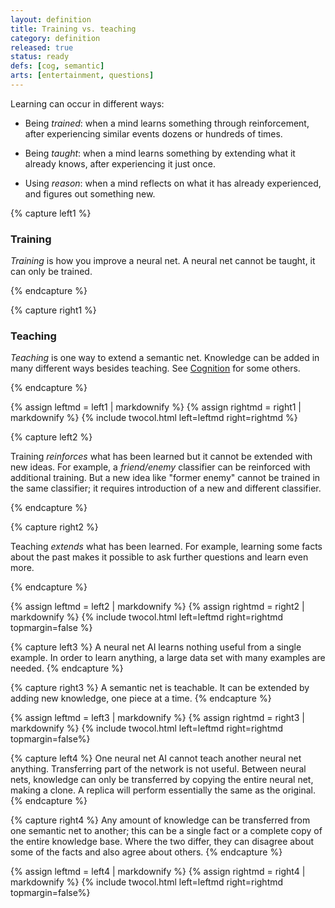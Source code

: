 ```yaml
---
layout: definition
title: Training vs. teaching
category: definition
released: true
status: ready
defs: [cog, semantic]
arts: [entertainment, questions]
---
```


Learning can occur in different ways:

* Being *trained*: when a mind learns something through reinforcement,
  after experiencing similar events dozens or hundreds of times.

* Being *taught*: when a mind learns something by extending what it
  already knows, after experiencing it just once.

* Using *reason*: when a mind reflects on what it has already
  experienced, and figures out something new.

{% capture left1 %}

### Training

*Training* is how you improve a neural net. A neural net cannot be
taught, it can only be trained. 

{% endcapture %}

{% capture right1 %}

### Teaching

*Teaching* is one way to extend a semantic net. Knowledge can be added
in many different ways besides teaching. See [Cognition](cog) for some
others.

{% endcapture %}

{% assign leftmd = left1 | markdownify %}
{% assign rightmd = right1 | markdownify %}
{% include twocol.html left=leftmd right=rightmd %}

{% capture left2 %}

Training *reinforces* what has been learned but it cannot be extended with new ideas.
For example, a *friend/enemy* classifier can be reinforced with additional training.
But a new idea like "former enemy" cannot be trained in the same classifier; 
it requires introduction of a new and different classifier.

{% endcapture %}

{% capture right2 %}

Teaching *extends* what has been learned. For example, learning some
facts about the past makes it possible to ask further questions and
learn even more.

{% endcapture %}

{% assign leftmd = left2 | markdownify %}
{% assign rightmd = right2 | markdownify %}
{% include twocol.html left=leftmd right=rightmd topmargin=false %}

{% capture left3 %}
A neural net AI learns nothing useful from a single example. In order to
learn anything, a large data set with many examples are needed.
{% endcapture %}

{% capture right3 %}
A semantic net is teachable. It can be extended by adding new
knowledge, one piece at a time.
{% endcapture %}


{% assign leftmd = left3 | markdownify %}
{% assign rightmd = right3 | markdownify %}
{% include twocol.html left=leftmd right=rightmd topmargin=false%}

{% capture left4 %}
One neural net AI cannot teach another neural net anything. Transferring
part of the network is not useful. Between neural nets, knowledge can
only be transferred by copying the entire neural net, making a clone.
A replica will perform essentially the same as the original.
{% endcapture %}

{% capture right4 %}
Any amount of knowledge can be transferred from one semantic net to
another; this can be a single fact or a complete copy of the entire
knowledge base.  Where the two differ, they can disagree about
some of the facts and also agree about others.
{% endcapture %}

{% assign leftmd = left4 | markdownify %}
{% assign rightmd = right4 | markdownify %}
{% include twocol.html left=leftmd right=rightmd topmargin=false%}

